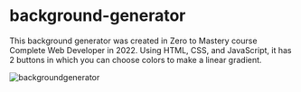 # background-generator

This background generator was created in Zero to Mastery course Complete Web Developer in 2022.  Using HTML, CSS, and JavaScript, it has 2 buttons in which you can choose colors to make a linear gradient.


![backgroundgenerator](https://user-images.githubusercontent.com/93938033/191611762-a4c573d8-5d4a-4d26-a7ec-b13f08ebd463.png)
